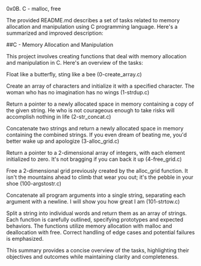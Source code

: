 0x0B. C - malloc, free

The provided README.md describes a set of tasks related to memory allocation and manipulation using C programming language. Here's a summarized and improved description:

##C - Memory Allocation and Manipulation

This project involves creating functions that deal with memory allocation and manipulation in C. Here's an overview of the tasks:

Float like a butterfly, sting like a bee (0-create_array.c)

Create an array of characters and initialize it with a specified character. The woman who has no imagination has no wings (1-strdup.c)

Return a pointer to a newly allocated space in memory containing a copy of the given string. He who is not courageous enough to take risks will accomplish nothing in life (2-str_concat.c)

Concatenate two strings and return a newly allocated space in memory containing the combined strings. If you even dream of beating me, you'd better wake up and apologize (3-alloc_grid.c)

Return a pointer to a 2-dimensional array of integers, with each element initialized to zero. It's not bragging if you can back it up (4-free_grid.c)

Free a 2-dimensional grid previously created by the alloc_grid function. It isn't the mountains ahead to climb that wear you out; it's the pebble in your shoe (100-argstostr.c)

Concatenate all program arguments into a single string, separating each argument with a newline. I will show you how great I am (101-strtow.c)

Split a string into individual words and return them as an array of strings. Each function is carefully outlined, specifying prototypes and expected behaviors. The functions utilize memory allocation with malloc and deallocation with free. Correct handling of edge cases and potential failures is emphasized.

This summary provides a concise overview of the tasks, highlighting their objectives and outcomes while maintaining clarity and completeness.
